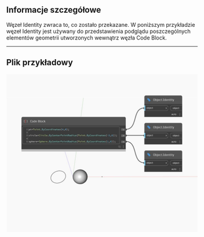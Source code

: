 ## Informacje szczegółowe
Węzeł Identity zwraca to, co zostało przekazane. W poniższym przykładzie węzeł Identity jest używany do przedstawienia podglądu poszczególnych elementów geometrii utworzonych wewnątrz węzła Code Block.
___
## Plik przykładowy

![Identity](./DSCore.Object.Identity_img.jpg)

